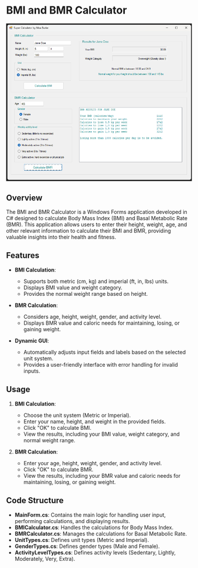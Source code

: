 # BMI and BMR Calculator
![super_calculator.png](super_calculator.png)

## Overview

The BMI and BMR Calculator is a Windows Forms application developed in C# designed to calculate Body Mass Index (BMI) and Basal Metabolic Rate (BMR). This application allows users to enter their height, weight, age, and other relevant information to calculate their BMI and BMR, providing valuable insights into their health and fitness.

## Features

- **BMI Calculation**: 
  - Supports both metric (cm, kg) and imperial (ft, in, lbs) units.
  - Displays BMI value and weight category.
  - Provides the normal weight range based on height.

- **BMR Calculation**:
  - Considers age, height, weight, gender, and activity level.
  - Displays BMR value and caloric needs for maintaining, losing, or gaining weight.

- **Dynamic GUI**:
  - Automatically adjusts input fields and labels based on the selected unit system.
  - Provides a user-friendly interface with error handling for invalid inputs.
## Usage

1. **BMI Calculation**:
   - Choose the unit system (Metric or Imperial).
   - Enter your name, height, and weight in the provided fields.
   - Click "OK" to calculate BMI.
   - View the results, including your BMI value, weight category, and normal weight range.

2. **BMR Calculation**:
   - Enter your age, height, weight, gender, and activity level.
   - Click "OK" to calculate BMR.
   - View the results, including your BMR value and caloric needs for maintaining, losing, or gaining weight.

## Code Structure

- **MainForm.cs**: Contains the main logic for handling user input, performing calculations, and displaying results.
- **BMICalculator.cs**: Handles the calculations for Body Mass Index.
- **BMRCalculator.cs**: Manages the calculations for Basal Metabolic Rate.
- **UnitTypes.cs**: Defines unit types (Metric and Imperial).
- **GenderTypes.cs**: Defines gender types (Male and Female).
- **ActivityLevelTypes.cs**: Defines activity levels (Sedentary, Lightly, Moderately, Very, Extra).
